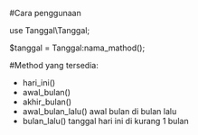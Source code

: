 #Cara penggunaan

use Tanggal\Tanggal;


$tanggal = Tanggal:nama_mathod();


#Method yang tersedia:

- hari_ini()
- awal_bulan()
- akhir_bulan()
- awal_bulan_lalu()
awal bulan di bulan lalu
- bulan_lalu() 
tanggal hari ini di kurang 1 bulan

